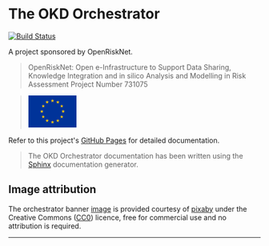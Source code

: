 # The OKD Orchestrator

[![Build Status](https://travis-ci.org/InformaticsMatters/okd-orchestrator.svg?branch=master)](https://travis-ci.org/InformaticsMatters/okd-orchestrator)

A project sponsored by OpenRiskNet.

>   OpenRiskNet: Open e-Infrastructure to Support Data Sharing,
    Knowledge Integration and in silico Analysis and Modelling in Risk Assessment
    Project Number 731075
    
>   ![](docs/images/eu-96x64.png)

Refer to this project's [GitHub Pages] for detailed documentation.

>   The OKD Orchestrator documentation has been written using the [Sphinx]
    documentation generator.

## Image attribution

The orchestrator banner [image] is provided courtesy of [pixaby] under the
Creative Commons ([CC0]) licence, free for commercial use and no
attribution is required.

---

[cc0]: https://creativecommons.org/publicdomain/zero/1.0/deed.en
[github pages]: https://docs.informaticsmatters.com/build/html/index.html
[image]: https://pixabay.com/en/vintage-retro-silhouette-black-1318361/
[pixaby]: https://pixabay.com
[sphinx]: http://www.sphinx-doc.org/en/master/
